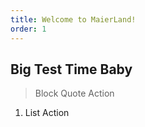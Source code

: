 ```yaml
---
title: Welcome to MaierLand!
order: 1
---
```


## Big Test Time Baby

> Block Quote Action

1. List Action